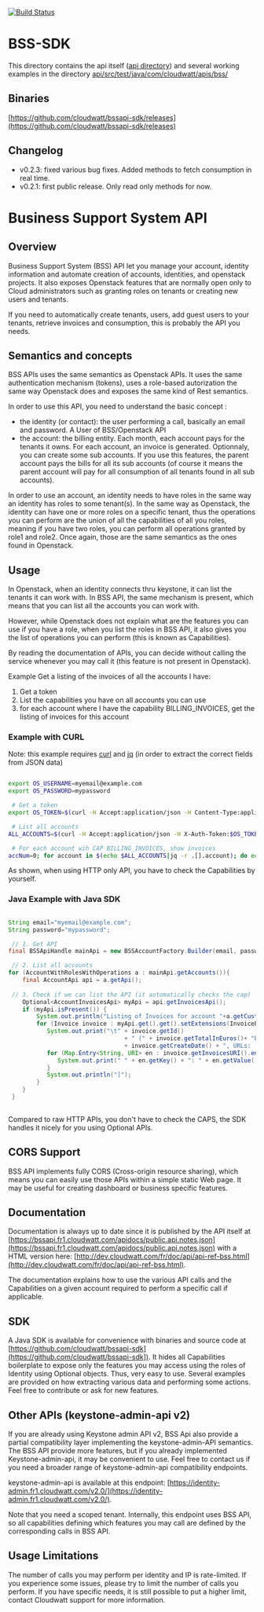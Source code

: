 [![Build Status](https://api.travis-ci.org/cloudwatt/bssapi-sdk.svg)](https://travis-ci.org/cloudwatt/bssapi-sdk)

BSS-SDK
=======

This directory contains the api itself ([api directory](api/README.md)) and several working examples in the directory [api/src/test/java/com/cloudwatt/apis/bss/](./api/src/test/java/com/cloudwatt/apis/bss/)

Binaries
--------
[https://github.com/cloudwatt/bssapi-sdk/releases](https://github.com/cloudwatt/bssapi-sdk/releases)

Changelog
---------

- v0.2.3: fixed various bug fixes. Added methods to fetch consumption in real time.
- v0.2.1: first public release. Only read only methods for now.

Business Support System API
===========================

Overview
--------

Business Support System (BSS) API let you manage your account, identity information and automate creation of accounts, identities, and openstack projects. It also exposes Openstack features that are normally open only to Cloud administrators such as granting roles on tenants or creating new users and tenants.

If you need to automatically create tenants, users, add guest users to your tenants, retrieve invoices and consumption, this is probably the API you needs.

Semantics and concepts
----------------------

BSS APIs uses the same semantics as Openstack APIs. It uses the same authentication mechanism (tokens), uses a role-based autorization the same way Openstack does and exposes the same kind of Rest semantics.

In order to use this API, you need to understand the basic concept :

 - the identity (or contact): the user performing a call, basically an email and password. A User of BSS/Openstack API
 - the account: the billing entity. Each month, each account pays for the tenants it owns. For each account, an invoice is generated. Optionnaly, you can create some sub accounts. If you use this features, the parent account pays the bills for all its sub accounts (of course it means the parent account will pay for all consumption of all tenants found in all sub accounts).
 
In order to use an account, an identity needs to have roles in the same way an identity has roles to some tenant(s). In the same way as Openstack, the identity can have one or more roles on a specific tenant, thus the operations you can perform are the union of all the capabilities of all you roles, meaning if you have two roles, you can perform all operations granted by role1 and role2. Once again, those are the same semantics as the ones found in Openstack.

Usage
-----

In Openstack, when an identity connects thru keystone, it can list the tenants it can work with. In BSS API, the same mechanism is present, which means that you can list all the accounts you can work with.

However, while Openstack does not explain what are the features you can use if you have a role, when you list the roles in BSS API, it also gives you the list of operations you can perform (this is known as Capabilities).

By reading the documentation of APIs, you can decide without calling the service whenever you may call it (this feature is not present in Openstack).

Example Get a listing of the invoices of all the accounts I have:

1. Get a token
2. List the capabilities you have on all accounts you can use
3. for each account where I have the capability BILLING_INVOICES, get the listing of invoices for this account

### Example with CURL

Note: this example requires [curl](http://curl.haxx.se/download.html) and [jq](http://stedolan.github.io/jq/download/) (in order to extract the correct fields from JSON data)

```sh

export OS_USERNAME=myemail@example.com
export OS_PASSWORD=mypassword

 # Get a token
export OS_TOKEN=$(curl -H Accept:application/json -H Content-Type:application/json https://identity2.fr1.cloudwatt.com/v2.0/tokens -d '{"auth":{"passwordCredentials": { "username": "'${OS_USERNAME}'", "password": "'${OS_PASSWORD}'"}}}' | jq -r .access.token.id)

 # List all accounts
ALL_ACCOUNTS=$(curl -H Accept:application/json -H X-Auth-Token:$OS_TOKEN https://bssapi.fr1.cloudwatt.com/bss/1/contact/roles | jq .accounts)

 # For each account wih CAP BILLING_INVOICES, show invoices
accNum=0; for account in $(echo $ALL_ACCOUNTS|jq -r .[].account); do echo "-----" $account; curAccount=$(echo $ALL_ACCOUNTS|jq .[$accNum]); echo $curAccount | grep "BILLING_INVOICES" > /dev/null && curl -H Accept:application/json -H X-Auth-Token:$OS_TOKEN "https://bssapi.fr1.cloudwatt.com/bss/1/accounts/${account}/listInvoices"|jq . || echo "- Invoices not available"  ; accNum=$(($accNum+1));done
```

As shown, when using HTTP only API, you have to check the Capabilities by yourself.

### Java Example with Java SDK

```java

String email="myemail@example.com";
String password="mypassword";

 // 1. Get API
final BSSApiHandle mainApi = new BSSAccountFactory.Builder(email, password).build().getHandle();

 // 2. List all accounts
for (AccountWithRolesWithOperations a : mainApi.getAccounts()){
    final AccountApi api = a.getApi();
    
 // 3. Check if we can list the API (it automatically checks the cap)
	Optional<AccountInvoicesApi> myApi = api.getInvoicesApi();
    if (myApi.isPresent()) {
        System.out.println("Listing of Invoices for account "+a.getCustomerId());
        for (Invoice invoice : myApi.get().get().setExtensions(InvoiceExtension.pdf).get()) {
           System.out.print("\t" + invoice.getId() 
                                 + " (" + invoice.getTotalInEuros()+ "EUR) created the "
                                 + invoice.getCreateDate() + ", URLs: [");
           for (Map.Entry<String, URI> en : invoice.getInvoicesURI().entrySet()) {
              System.out.print(" " + en.getKey() + ": " + en.getValue().toASCIIString());
           }
           System.out.println("]");
        }
    }
 }
      
```

Compared to raw HTTP APIs, you don't have to check the CAPS, the SDK handles it nicely for you using Optional APIs.


CORS Support
------------

BSS API implements fully CORS (Cross-origin resource sharing), which means you can easily use those APIs within a simple static Web page. It may be useful for creating dashboard or business specific features.

Documentation
-------------

Documentation is always up to date since it is published by the API itself at [https://bssapi.fr1.cloudwatt.com/apidocs/public.api.notes.json](https://bssapi.fr1.cloudwatt.com/apidocs/public.api.notes.json) with a HTML version here: [http://dev.cloudwatt.com/fr/doc/api/api-ref-bss.html](http://dev.cloudwatt.com/fr/doc/api/api-ref-bss.html).

The documentation explains how to use the various API calls and the Capabilities on a given account required to perform a specific call if applicable.

SDK
---

A Java SDK is available for convenience with binaries and source code at [https://github.com/cloudwatt/bssapi-sdk](https://github.com/cloudwatt/bssapi-sdk]). It hides all Capabilities boilerplate to expose only the features you may access using the roles of Identity using Optional<API> objects. Thus, very easy to use. Several examples are provided on how extracting various data and performing some actions. Feel free to contribute or ask for new features.

Other APIs (keystone-admin-api v2)
----------------------------------

If you are already using Keystone admin API v2, BSS Api also provide a partial compatibility layer implementing the keystone-admin-API semantics. The BSS API provide more features, but if you already implemented Keystone-admin-api, it may be convenient to use. Feel free to contact us if you need a broader range of keystone-admin-api compatibility endpoints.

keystone-admin-api is available at this endpoint: [https://identity-admin.fr1.cloudwatt.com/v2.0/](https://identity-admin.fr1.cloudwatt.com/v2.0/).

Note that you need a scoped tenant. Internally, this endpoint uses BSS API, so all capabilities defining which features you may call are defined by the corresponding calls in BSS API.


Usage Limitations
-----------------

The number of calls you may perform per identity and IP is rate-limited. If you experience some issues, please try to limit the number of calls you perform. If you have specific needs, it is still possible to put a higher limit, contact Cloudwatt support for more information.
